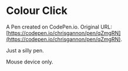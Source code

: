 # Colour Click

A Pen created on CodePen.io. Original URL: [https://codepen.io/chrisgannon/pen/qZmgRN](https://codepen.io/chrisgannon/pen/qZmgRN).

Just a silly pen. 

Mouse device only.
